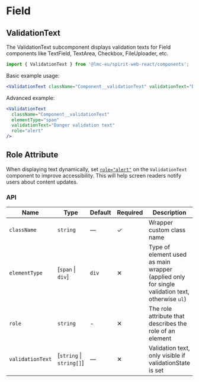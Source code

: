 # Field

## ValidationText

The ValidationText subcomponent displays validation texts for Field components like TextField, TextArea, Checkbox, FileUploader, etc.

```jsx
import { ValidationText } from '@lmc-eu/spirit-web-react/components';
```

Basic example usage:

```jsx
<ValidationText className="Component__validationText" validationText="Danger validation text" />
```

Advanced example:

```jsx
<ValidationText
  className="Component__validationText"
  elementType="span"
  validationText="Danger validation text"
  role="alert"
/>
```

## Role Attribute

When displaying text dynamically, set [`role="alert"`][aria-alert-role] on the `ValidationText` component to improve accessibility. This will help screen readers notify users about content updates.

### API

| Name             | Type                     | Default | Required | Description                                                                                    |
| ---------------- | ------------------------ | ------- | -------- | ---------------------------------------------------------------------------------------------- |
| `className`      | `string`                 | —       | ✓        | Wrapper custom class name                                                                      |
| `elementType`    | [`span` \| `div`]        | `div`   | ✕        | Type of element used as main wrapper (applied only for single validation text, otherwise `ul`) |
| `role`           | `string`                 | -       | ✕        | The role attribute that describes the role of an element                                       |
| `validationText` | [`string` \| `string[]`] | —       | ✕        | Validation text, only visible if validationState is set                                        |

[aria-alert-role]: https://developer.mozilla.org/en-US/docs/Web/Accessibility/ARIA/Roles/alert_role
